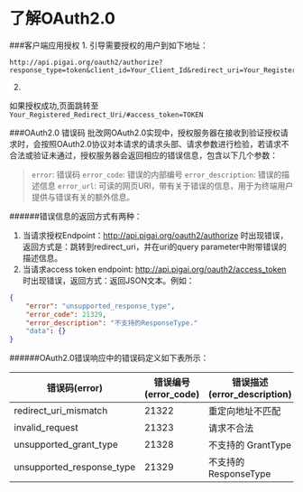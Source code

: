 # 了解OAuth2.0
###客户端应用授权
1.
引导需要授权的用户到如下地址：
```
http://api.pigai.org/oauth2/authorize?response_type=token&client_id=Your_Client_Id&redirect_uri=Your_Registered_Redirect_Uri&state=Your_State"
```
2.
如果授权成功,页面跳转至 `Your_Registered_Redirect_Uri/#access_token=TOKEN`

###OAuth2.0 错误码
批改网OAuth2.0实现中，授权服务器在接收到验证授权请求时，会按照OAuth2.0协议对本请求的请求头部、请求参数进行检验，若请求不合法或验证未通过，授权服务器会返回相应的错误信息，包含以下几个参数：

>`error`: 错误码
`error_code`: 错误的内部编号
`error_description`: 错误的描述信息
>`error_url`: 可读的网页URI，带有关于错误的信息，用于为终端用户提供与错误有关的额外信息。

######错误信息的返回方式有两种：
1. 当请求授权Endpoint：http://api.pigai.org/oauth2/authorize 时出现错误，返回方式是：跳转到redirect_uri，并在uri的query parameter中附带错误的描述信息。
2. 当请求access token endpoint: http://api.pigai.org/oauth2/access_token 时出现错误，返回方式：返回JSON文本。例如：
```json
{
    "error": "unsupported_response_type",
    "error_code": 21329,
    "error_description": "不支持的ResponseType."
    "data": {}
}
```

######OAuth2.0错误响应中的错误码定义如下表所示：

| 错误码(error) | 错误编号(error_code) | 错误描述(error_description) |
| --- | --- | --- |
| redirect_uri_mismatch | 21322 | 重定向地址不匹配 |
| invalid_request | 21323 | 请求不合法 |
| unsupported_grant_type | 21328 | 不支持的 GrantType |
| unsupported_response_type | 21329 | 不支持的 ResponseType |
